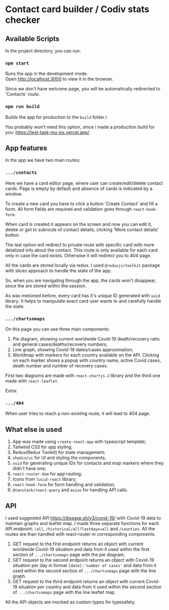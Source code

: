 # Contact card builder / Codiv stats checker

## Available Scripts

In the project directory, you can run:

### `npm start`

Runs the app in the development mode.\
Open [http://localhost:3000](http://localhost:3000) to view it in the browser.

Since we don't have welcome page, you will be automatically redirected to 'Contacts' route.

### `npm run build`

Builds the app for production to the `build` folder.\

You probably won't need this option, since i made a production build for you:
https://test-task-mu-six.vercel.app/

## App features

In the app we have two main routes:

### `.../contacts`

Here we have a card editor page, where user can create/edit/delete contact cards.
Page is empty by default and absence of cards is indicated by a window.

To create a new card you have to click a button 'Create Contact' and fill a form. All form fields are required and validation goes through `react-hook-form`.

When card is created it appears on the screen and now you can edit it, delete or got to subroute of contact details, clicking 'More contact details' button.

The last option will redirect to private route with specific card with more detalized info about the contact. This route is only available for each card only in case the card exists. Otherwise it will redirect you to 404 page.

All the cards are stored locally via redux. I used `@reduxjs/toolkit` package with slices approach to handle the state of the app.

So, when you are navigating through the app, the cards won't disappear, since the are stored within the session.

As was metioned before, every card has it's unique ID generated with `uuid` library. It helps to manipulate exact card user wants to and carefully handle the state.

### `.../chartsnmaps`

On this page you can see three main components:

1. Pie diagram, showing current worldwide Covid-19 death/recovery ratio and general cases/deaths/recovery numbers;
2. Line graph, showing Covid-19 dates/cases approximation;
3. Worldmap with markers for each country available on the API. Clicking on each marker shows a popup with country name, active Covid cases, death number and number of recovery cases.

First two diagrams are made with `react-chartjs-2` library and the third one made with `react-leaflet`.

Extra:

### `.../404`

When user tries to reach a non-existing route, it will lead to 404 page.

## What else is used

1. App was made using `create-react-app` with typescript template;
2. Tailwind CSS for app styling;
3. Redux(Redux Toolkit) for state management;
4. `shadcn/ui` for UI and styling the components;
5. `uuid` for generating unique IDs for contacts and map markers where they didn't have one;
6. `react-router-dom` for app routing;
7. Icons from `lucid-react` library;
8. `react-hook-form` for form handling and validation;
9. `@tanstack/react-query` and `axios` for handling API calls.

## API

I used suggested API https://disease.sh/v3/covid-19/ with Covid-19 data to maintain graphs and leaflet map. I made three separate functions for each API endpoint: `/all`, `/historical/all?lastdays=all` and
`/counties`. All the routes are than handled with react-router in corresponding components.

1. GET request to the first endpoint returns an object with current worldwide Covid-19 situation and data from it used within the first section of `.../chartsnmaps` page with the pie diagram.
2. GET request to the second endpoint returns an object with Covid-19 situation per day in format `[date]:'number of cases'` and data from it used within the second section of `.../chartsnmaps` page with the line graph.
3. GET request to the third endpoint returns an object with current Covid-19 situation per country and data from it used within the second section of `.../chartsnmaps` page with the line leaflet map.

All the API objects are mocked as custom types for typesafety.
